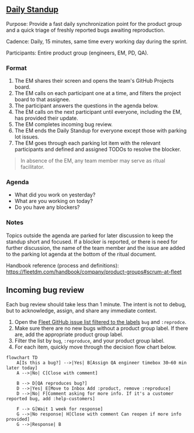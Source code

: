 ## [Daily Standup](https://fleetdm.com/handbook/company/product-groups#sprint-ceremonies) 

Purpose: Provide a fast daily synchronization point for the product group and a quick triage of freshly reported bugs awaiting reproduction.

Cadence: Daily, 15 minutes, same time every working day during the sprint.

Participants: Entire product group (engineers, EM, PD, QA).

### Format
1. The EM shares their screen and opens the team's GitHub Projects board. 
2. The EM calls on each participant one at a time, and filters the project board to that assignee. 
3. The participant answers the questions in the agenda below. 
4. The EM calls on the next participant until everyone, including the EM, has provided their update. 
5. The EM completes incoming bug review.
6. The EM ends the Daily Standup for everyone except those with parking lot issues. 
7. The EM goes through each parking lot item with the relevant participants and defined and assigned TODOs to resolve the blocker.

> In absence of the EM, any team member may serve as ritual facilitator. 

### Agenda
- What did you work on yesterday?
- What are you working on today? 
- Do you have any blockers? 

### Notes
Topics outside the agenda are parked for later discussion to keep the standup short and focused. If a blocker is reported, or there is need for further discussion, the name of the team member and the issue are added to the parking lot agenda at the bottom of the ritual document.

Handbook reference (process and definitions): https://fleetdm.com/handbook/company/product-groups#scrum-at-fleet

## Incoming bug review
Each bug review should take less than 1 minute. The intent is not to debug, but to acknowledge, assign, and share any immediate context. 

1. Open the [Fleet GitHub issue list filtered to the labels](https://github.com/fleetdm/fleet/issues?q=is%3Aissue%20state%3Aopen%20label%3Abug%20label%3A%3Areproduce) `bug` and `:reprodce`.
2. Make sure there are no new bugs without a product group label. If there are, add the appropriate product group label.
3. Filter the list by `bug`, `:reproduce`, and your product group label.
4. For each item, quickly move through the decision flow chart below.

```mermaid
flowchart TD
    A[Is this a bug?] -->|Yes| B[Assign QA engineer timebox 30–60 min later today]
    A -->|No| C[Close with comment]

    B --> D[QA reproduces bug?]
    D -->|Yes| E[Move to Inbox Add :product, remove :reproduce]
    D -->|No| F[Comment asking for more info. If it's a customer reported bug, add :help-customers]

    F --> G[Wait 1 week for response]
    G -->|No response| H[Close with comment Can reopen if more info provided]
    G -->|Response| B
```
